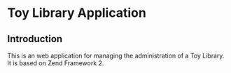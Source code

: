 Toy Library Application
=======================

Introduction
------------
This is an web application for managing the administration of a Toy Library. It is based on Zend Framework 2.



